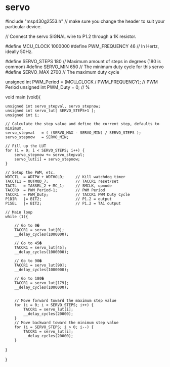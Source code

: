 # servo
#include "msp430g2553.h" // make sure you change the header to suit your particular device.

// Connect the servo SIGNAL wire to P1.2 through a 1K resistor.

#define MCU_CLOCK			1000000
#define PWM_FREQUENCY		46		// In Hertz, ideally 50Hz.

#define SERVO_STEPS			180		// Maximum amount of steps in degrees (180 is common)
#define SERVO_MIN			650		// The minimum duty cycle for this servo
#define SERVO_MAX			2700	// The maximum duty cycle

unsigned int PWM_Period		= (MCU_CLOCK / PWM_FREQUENCY);	// PWM Period
unsigned int PWM_Duty		= 0;							// %

void main (void){

	unsigned int servo_stepval, servo_stepnow;
	unsigned int servo_lut[ SERVO_STEPS+1 ];
	unsigned int i;

	// Calculate the step value and define the current step, defaults to minimum.
	servo_stepval 	= ( (SERVO_MAX - SERVO_MIN) / SERVO_STEPS );
	servo_stepnow	= SERVO_MIN;

	// Fill up the LUT
	for (i = 0; i < SERVO_STEPS; i++) {
		servo_stepnow += servo_stepval;
		servo_lut[i] = servo_stepnow;
	}

	// Setup the PWM, etc.
	WDTCTL	= WDTPW + WDTHOLD;     // Kill watchdog timer
	TACCTL1	= OUTMOD_7;            // TACCR1 reset/set
	TACTL	= TASSEL_2 + MC_1;     // SMCLK, upmode
	TACCR0	= PWM_Period-1;        // PWM Period
	TACCR1	= PWM_Duty;            // TACCR1 PWM Duty Cycle
	P1DIR	|= BIT2;               // P1.2 = output
	P1SEL	|= BIT2;               // P1.2 = TA1 output

	// Main loop
	while (1){

		// Go to 0�
		TACCR1 = servo_lut[0];
		__delay_cycles(1000000);

		// Go to 45�
		TACCR1 = servo_lut[45];
		__delay_cycles(1000000);

		// Go to 90�
		TACCR1 = servo_lut[90];
		__delay_cycles(1000000);

		// Go to 180�
		TACCR1 = servo_lut[179];
		__delay_cycles(1000000);


		// Move forward toward the maximum step value
		for (i = 0; i < SERVO_STEPS; i++) {
			TACCR1 = servo_lut[i];
			__delay_cycles(20000);
		}
		// Move backward toward the minimum step value
		for (i = SERVO_STEPS; i > 0; i--) {
			TACCR1 = servo_lut[i];
			__delay_cycles(20000);
		}

   }

}
